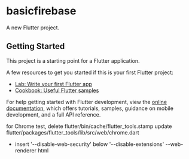 # basicfirebase

A new Flutter project.

## Getting Started

This project is a starting point for a Flutter application.

A few resources to get you started if this is your first Flutter project:

- [Lab: Write your first Flutter app](https://docs.flutter.dev/get-started/codelab)
- [Cookbook: Useful Flutter samples](https://docs.flutter.dev/cookbook)

For help getting started with Flutter development, view the
[online documentation](https://docs.flutter.dev/), which offers tutorials,
samples, guidance on mobile development, and a full API reference.


for Chrome test,
delete flutter/bin/cache/flutter_tools.stamp
update flutter/packages/flutter_tools/lib/src/web/chrome.dart
 - insert '--disable-web-security' below '--disable-extensions'
--web-renderer html
